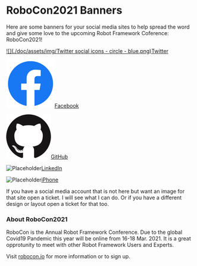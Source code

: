 # RoboCon2021 Banners

Here are some banners for your social media sites to help spread the word and give some love to the upcoming Robot Framework Coference: RoboCon2021!

[![](./doc/assets/img/Twitter social icons - circle - blue.png)](#)[Twitter](./twitter/README.md)

<img alt="Facebook" src="./doc/assets/img/f_logo_RGB-Blue_58.png">[Facebook](./facebook/README.md)

<img alt="Github" src="./doc/assets/img/GitHub-Mark-120px-plus.png">[GitHub](./github/README.md)

<img alt="Placeholder" src="">[LinkedIn](./linkedin/README.md)

<img alt="Placeholder" src="">[iPhone](./iPhone)

			
If you have a social media account that is not here but want an image for that site open a ticket. I will see what I can do. Or if you have a different design or layout open a ticket for that too.

### About RoboCon2021

RoboCon is the Annual Robot Framework Conference. Due to the global Covid19 Pandemic this year will be online from 16-18 Mar. 2021. It is a great opprotunity to meet with other Robot Framework Users and Experts.

Visit [robocon.io](https://robocon.io/) for more information or to sign up.